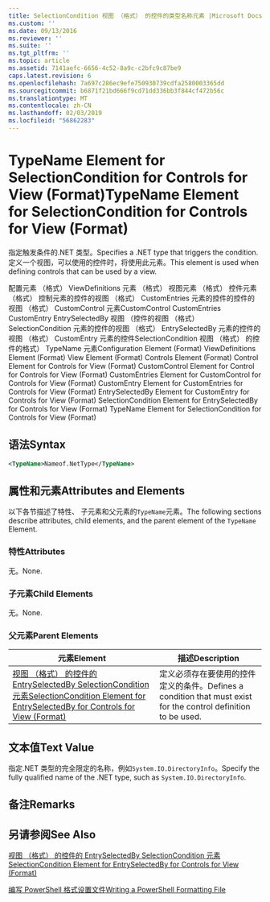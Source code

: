 ```yaml
---
title: SelectionCondition 视图 （格式） 的控件的类型名称元素 |Microsoft Docs
ms.custom: ''
ms.date: 09/13/2016
ms.reviewer: ''
ms.suite: ''
ms.tgt_pltfrm: ''
ms.topic: article
ms.assetid: 7141aefc-6656-4c52-8a9c-c2bfc9c87be9
caps.latest.revision: 6
ms.openlocfilehash: 7a697c286ec9efe750930739cdfa2580003365dd
ms.sourcegitcommit: b6871f21bd666f9cd71dd336bb3f844cf472b56c
ms.translationtype: MT
ms.contentlocale: zh-CN
ms.lasthandoff: 02/03/2019
ms.locfileid: "56862283"
---
```

# <a name="typename-element-for-selectioncondition-for-controls-for-view-format"></a><span data-ttu-id="92a10-102">TypeName Element for SelectionCondition for Controls for View (Format)</span><span class="sxs-lookup"><span data-stu-id="92a10-102">TypeName Element for SelectionCondition for Controls for View (Format)</span></span>

<span data-ttu-id="92a10-103">指定触发条件的.NET 类型。</span><span class="sxs-lookup"><span data-stu-id="92a10-103">Specifies a .NET type that triggers the condition.</span></span> <span data-ttu-id="92a10-104">定义一个视图，可以使用的控件时，将使用此元素。</span><span class="sxs-lookup"><span data-stu-id="92a10-104">This element is used when defining controls that can be used by a view.</span></span>

<span data-ttu-id="92a10-105">配置元素 （格式） ViewDefinitions 元素 （格式） 视图元素 （格式） 控件元素 （格式） 控制元素的控件的视图 （格式） CustomEntries 元素的控件的控件的视图 （格式） CustomControl 元素CustomControl CustomEntries CustomEntry EntrySelectedBy 视图 （控件的视图 （格式） SelectionCondition 元素的控件的视图 （格式） EntrySelectedBy 元素的控件的视图 （格式） CustomEntry 元素的控件SelectionCondition 视图 （格式） 的控件的格式） TypeName 元素</span><span class="sxs-lookup"><span data-stu-id="92a10-105">Configuration Element (Format) ViewDefinitions Element (Format) View Element (Format) Controls Element (Format) Control Element for Controls for View (Format) CustomControl Element for Control for Controls for View (Format) CustomEntries Element for CustomControl for Controls for View (Format) CustomEntry Element for CustomEntries for Controls for View (Format) EntrySelectedBy Element for CustomEntry for Controls for View (Format) SelectionCondition Element for EntrySelectedBy for Controls for View (Format) TypeName Element for SelectionCondition for Controls for View (Format)</span></span>

## <a name="syntax"></a><span data-ttu-id="92a10-106">语法</span><span class="sxs-lookup"><span data-stu-id="92a10-106">Syntax</span></span>

```xml
<TypeName>Nameof.NetType</TypeName>

```

## <a name="attributes-and-elements"></a><span data-ttu-id="92a10-107">属性和元素</span><span class="sxs-lookup"><span data-stu-id="92a10-107">Attributes and Elements</span></span>

<span data-ttu-id="92a10-108">以下各节描述了特性、 子元素和父元素的`TypeName`元素。</span><span class="sxs-lookup"><span data-stu-id="92a10-108">The following sections describe attributes, child elements, and the parent element of the `TypeName` Element.</span></span>

### <a name="attributes"></a><span data-ttu-id="92a10-109">特性</span><span class="sxs-lookup"><span data-stu-id="92a10-109">Attributes</span></span>

<span data-ttu-id="92a10-110">无。</span><span class="sxs-lookup"><span data-stu-id="92a10-110">None.</span></span>

### <a name="child-elements"></a><span data-ttu-id="92a10-111">子元素</span><span class="sxs-lookup"><span data-stu-id="92a10-111">Child Elements</span></span>

<span data-ttu-id="92a10-112">无。</span><span class="sxs-lookup"><span data-stu-id="92a10-112">None.</span></span>

### <a name="parent-elements"></a><span data-ttu-id="92a10-113">父元素</span><span class="sxs-lookup"><span data-stu-id="92a10-113">Parent Elements</span></span>

|<span data-ttu-id="92a10-114">元素</span><span class="sxs-lookup"><span data-stu-id="92a10-114">Element</span></span>|<span data-ttu-id="92a10-115">描述</span><span class="sxs-lookup"><span data-stu-id="92a10-115">Description</span></span>|
|-------------|-----------------|
|[<span data-ttu-id="92a10-116">视图 （格式） 的控件的 EntrySelectedBy SelectionCondition 元素</span><span class="sxs-lookup"><span data-stu-id="92a10-116">SelectionCondition Element for EntrySelectedBy for Controls for View (Format)</span></span>](./selectioncondition-element-for-entryselectedby-for-controls-for-view-format.md)|<span data-ttu-id="92a10-117">定义必须存在要使用的控件定义的条件。</span><span class="sxs-lookup"><span data-stu-id="92a10-117">Defines a condition that must exist for the control definition to be used.</span></span>|

## <a name="text-value"></a><span data-ttu-id="92a10-118">文本值</span><span class="sxs-lookup"><span data-stu-id="92a10-118">Text Value</span></span>

<span data-ttu-id="92a10-119">指定.NET 类型的完全限定的名称，例如`System.IO.DirectoryInfo`。</span><span class="sxs-lookup"><span data-stu-id="92a10-119">Specify the fully qualified name of the .NET type, such as `System.IO.DirectoryInfo`.</span></span>

## <a name="remarks"></a><span data-ttu-id="92a10-120">备注</span><span class="sxs-lookup"><span data-stu-id="92a10-120">Remarks</span></span>

## <a name="see-also"></a><span data-ttu-id="92a10-121">另请参阅</span><span class="sxs-lookup"><span data-stu-id="92a10-121">See Also</span></span>

[<span data-ttu-id="92a10-122">视图 （格式） 的控件的 EntrySelectedBy SelectionCondition 元素</span><span class="sxs-lookup"><span data-stu-id="92a10-122">SelectionCondition Element for EntrySelectedBy for Controls for View (Format)</span></span>](./selectioncondition-element-for-entryselectedby-for-controls-for-view-format.md)

[<span data-ttu-id="92a10-123">编写 PowerShell 格式设置文件</span><span class="sxs-lookup"><span data-stu-id="92a10-123">Writing a PowerShell Formatting File</span></span>](./writing-a-powershell-formatting-file.md)
